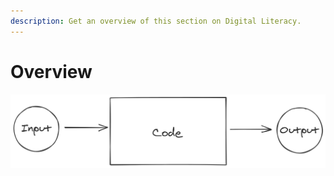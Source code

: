 ```yaml
---
description: Get an overview of this section on Digital Literacy.
---
```


# Overview



![The general model of computation.](../.gitbook/assets/input_output.png)

